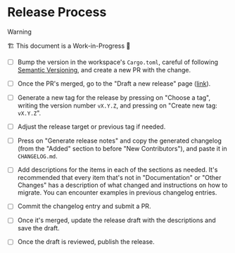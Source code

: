 # Release Process

> [!WARNING]
> 🏗️ This document is a Work-in-Progress 🚧

- [ ] Bump the version in the workspace's `Cargo.toml`, careful of following [Semantic Versioning](https://semver.org/spec/v2.0.0.html), and create a new PR with the change.

- [ ] Once the PR's merged, go to the "Draft a new release" page ([link](https://github.com/Layr-Labs/eigensdk-rs/releases/new)).

- [ ] Generate a new tag for the release by pressing on "Choose a tag", writing the version number `vX.Y.Z`, and pressing on "Create new tag: `vX.Y.Z`".

- [ ] Adjust the release target or previous tag if needed.

- [ ] Press on "Generate release notes" and copy the generated changelog (from the "Added" section to before "New Contributors"), and paste it in `CHANGELOG.md`.

- [ ] Add descriptions for the items in each of the sections as needed. It's recommended that every item that's not in "Documentation" or "Other Changes" has a description of what changed and instructions on how to migrate. You can encounter examples in previous changelog entries.

- [ ] Commit the changelog entry and submit a PR.

- [ ] Once it's merged, update the release draft with the descriptions and save the draft.

- [ ] Once the draft is reviewed, publish the release.
